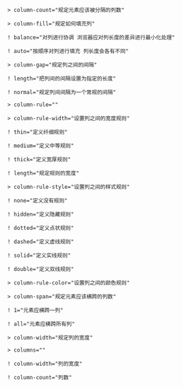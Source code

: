 `> column-count="规定元素应该被分隔的列数"`

`> column-fill="规定如何填充列"`

`! balance="对列进行协调 浏览器应对列长度的差异进行最小化处理"`

`! auto="按顺序对列进行填充 列长度会各有不同"`

`> column-gap="规定列之间的间隔"`

`! length="把列间的间隔设置为指定的长度"`

`! normal="规定列间间隔为一个常规的间隔"`

`> column-rule=""`

`> column-rule-width="设置列之间的宽度规则"`

`! thin="定义纤细规则"`

`! medium="定义中等规则"`

`! thick="定义宽厚规则"`

`! length="规定规则的宽度"`

`> column-rule-style="设置列之间的样式规则"`

`! none="定义没有规则"`

`! hidden="定义隐藏规则"`

`! dotted="定义点状规则"`

`! dashed="定义虚线规则"`

`! solid="定义实线规则"`

`! double="定义双线规则"`

`> column-rule-color="设置列之间的颜色规则"`

`> column-span="规定元素应该横跨的列数"`

`! 1="元素应横跨一列"`

`! all="元素应横跨所有列"`

`> column-width="规定列的宽度"`

`> columns=""`

`! column-width="列的宽度"`

`! column-count="列数"`
